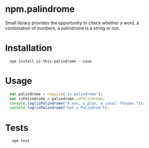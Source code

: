 # npm.palindrome
Small library provides the opportunity to check whether a word, a combination of numbers, a palindrome is a string or not.

# Installation

```shell
  npm install is-this-palindrome --save
```

# Usage

```js
  var palindrome = require('is-palindrome');
  var isPalindrome = palindrome.isPalindrome;
  console.log(isPalindrome("A man, a plan, a canal: Panama."));
  console.log(isPalindrome("not a Palindrom"));
```

# Tests

```shell
   npm test
```
